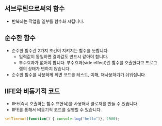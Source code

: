 ## 서브루틴으로써의 함수
* 반복되는 작업을 일부를 함수화 시킵니다. 

## 순수한 함수
* 순수한 함수란 2가지 조건이 지켜지는 함수를 뜻합니다.
  * 입력값이 동일하면 결과값도 반드시 같아야 합니다. 
  * 부수효과가 없어야 합니다. 부수효과(side effect)란 함수를 호출한다고 프로그램의 상태가 변하지 않습니다. 
* 순수한 함수를 사용하게 되면 코드를 테스트, 이해, 재사용하기가 쉬워집니다. 

## IIFE와 비동기적 코드
* IIFE(즉시 호출하는 함수 표현식)를 사용해서 클로저를 만들 수 있습니다. 
* IIFE를 통해서 비동기적 코드를 실행할 수 있습니다.
```js
setTimeout(function() { console.log("hello")}, 1500);
```